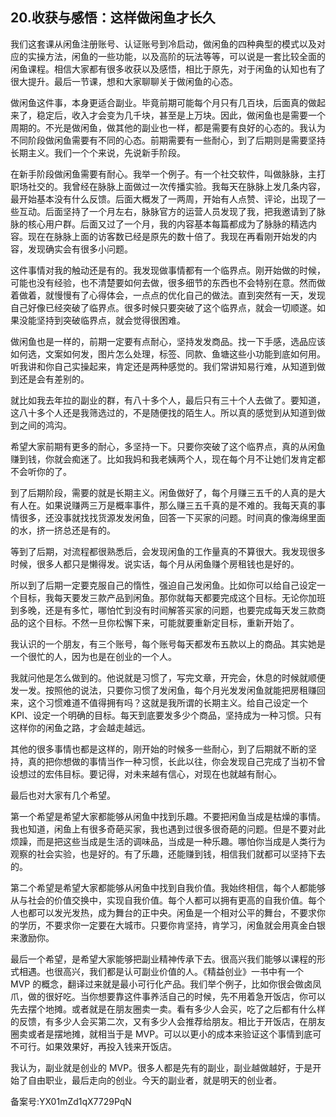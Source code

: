 ## 20.收获与感悟：这样做闲鱼才长久
我们这套课从闲鱼注册账号、认证账号到冷启动，做闲鱼的四种典型的模式以及对应的实操方法，闲鱼的一些功能，以及高阶的玩法等等，可以说是一套比较全面的闲鱼课程。相信大家都有很多收获以及感悟，相比于原先，对于闲鱼的认知也有了很大提升。最后一节课，想和大家聊聊关于做闲鱼的心态。


做闲鱼这件事，本身更适合副业。毕竟前期可能每个月只有几百块，后面真的做起来了，稳定后，收入才会变为几千块，甚至是上万块。因此，做闲鱼也是需要一个周期的。不光是做闲鱼，做其他的副业也一样，都是需要有良好的心态的。我认为不同阶段做闲鱼需要有不同的心态。前期需要有一些耐心，到了后期则是需要坚持长期主义。我们一个个来说，先说新手阶段。


在新手阶段做闲鱼需要有耐心。我举一个例子。有一个社交软件，叫做脉脉，主打职场社交的。我曾经在脉脉上面做过一次传播实验。我每天在脉脉上发几条内容，最开始基本没有什么反馈。后面大概发了一两周，开始有人点赞、评论，出现了一些互动。后面坚持了一个月左右，脉脉官方的运营人员发现了我，把我邀请到了脉脉的核心用户群。后面又过了一个月，我的内容基本每篇都成为了脉脉的精选内容。现在在脉脉上面的访客数已经是原先的数十倍了。我现在再看刚开始发的内容，发现确实会有很多小问题。


这件事情对我的触动还是有的。我发现做事情都有一个临界点。刚开始做的时候，可能也没有经验，也不清楚要如何去做，很多细节的东西也不会特别在意。然而做着做着，就慢慢有了心得体会，一点点的优化自己的做法。直到突然有一天，发现自己好像已经突破了临界点。很多时候只要突破了这个临界点，就会一切顺遂。如果没能坚持到突破临界点，就会觉得很困难。


做闲鱼也是一样的，前期一定要有点耐心，坚持发发商品。找一下手感，选品应该如何选，文案如何发，图片怎么处理，标签、同款、鱼塘这些小功能到底如何用。听我讲和你自己实操起来，肯定还是两种感觉的。我们常讲知易行难，从知道到做到还是会有差别的。


就比如我去年拉的副业的群，有八十多个人，最后只有三十个人去做了。要知道，这八十多个人还是我筛选过的，不是随便找的陌生人。所以真的感觉到从知道到做到之间的鸿沟。


希望大家前期有更多的耐心，多坚持一下。只要你突破了这个临界点，真的从闲鱼赚到钱，你就会痴迷了。比如我妈和我老姨两个人，现在每个月不让她们发肯定都不会听你的了。


到了后期阶段，需要的就是长期主义。闲鱼做好了，每个月赚三五千的人真的是大有人在。如果说赚两三万是概率事件，那么赚三五千真的是不难的。我每天真的事情很多，还没事就找找货源发发闲鱼，回答一下买家的问题。时间真的像海绵里面的水，挤一挤总还是有的。


等到了后期，对流程都很熟悉后，会发现闲鱼的工作量真的不算很大。我发现很多时候，很多人都只是懒得发。说实话，每个月从闲鱼赚个房租钱也是好的。


所以到了后期一定要克服自己的惰性，强迫自己发闲鱼。比如你可以给自己设定一个目标，我每天要发三款产品到闲鱼。那你就每天都要完成这个目标。无论你加班到多晚，还是有多忙，哪怕忙到没有时间解答买家的问题，也要完成每天发三款商品的这个目标。不然一旦你松懈下来，可能就要重新定目标，重新开始了。


我认识的一个朋友，有三个账号，每个账号每天都发布五款以上的商品。其实她是一个很忙的人，因为也是在创业的一个人。


我就问他是怎么做到的。他说就是习惯了，写完文章，开完会，休息的时候就顺便发一发。按照他的说法，只要你习惯了发闲鱼，每个月光发发闲鱼就能把房租赚回来，这个习惯难道不值得拥有吗？这就是我所谓的长期主义。给自己设定一个 KPI、设定一个明确的目标。每天到底要发多少个商品，坚持成为一种习惯。只有这样你的闲鱼之路，才会越走越远。


其他的很多事情也都是这样的，刚开始的时候多一些耐心，到了后期就不断的坚持，真的把你想做的事情当作一种习惯，长此以往，你会发现自己完成了当初不曾设想过的宏伟目标。要记得，对未来越有信心，对现在也就越有耐心。


最后也对大家有几个希望。


第一个希望是希望大家都能够从闲鱼中找到乐趣。不要把闲鱼当成是枯燥的事情。我也知道，闲鱼上有很多奇葩买家，我也遇到过很多很奇葩的问题。但是不要对此烦躁，而是把这些当成是生活的调味品，当成是一种乐趣。哪怕你当成是人类行为观察的社会实验，也是好的。有了乐趣，还能赚到钱，相信我们就都可以坚持下去的。


第二个希望是希望大家都能够从闲鱼中找到自我价值。我始终相信，每个人都能够从与社会的价值交换中，实现自我价值。每个人都可以拥有更高的自我价值。每个人也都可以发光发热，成为舞台的正中央。闲鱼是一个相对公平的舞台，不要求你的学历，不要求你一定要在大城市。只要你肯坚持，肯学习，闲鱼就会用真金白银来激励你。


最后一个希望，是希望大家能够把副业精神传承下去。很高兴我们能够以课程的形式相遇。也很高兴，我们都是认可副业价值的人。《精益创业》一书中有一个 MVP 的概念，翻译过来就是最小可行化产品。我们举个例子，比如你很会做卤凤爪，做的很好吃。当你想要靠这件事养活自己的时候，先不用着急开饭店，你可以先去摆个地摊。或者就是在朋友圈卖一卖。看有多少人会买，吃了之后都有什么样的反馈，有多少人会买第二次，又有多少人会推荐给朋友。相比于开饭店，在朋友圈卖或者是摆地摊，就相当于是 MVP。可以以更小的成本来验证这个事情到底可不可行。如果效果好，再投入钱来开饭店。


我认为，副业就是创业的 MVP。很多人都是先有的副业，副业越做越好，于是开始了自由职业，最后走向的创业。今天的副业者，就是明天的创业者。


备案号:YX01mZd1qX7729PqN

